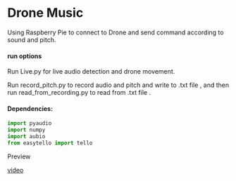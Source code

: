 # Drone Music

Using Raspberry Pie  to connect to Drone and send command according to sound and pitch.



#### run options



Run Live.py  for live audio detection and drone movement.



Run record_pitch.py to record audio and pitch and write to .txt file , and then run read_from_recording.py to read from .txt file .



#### Dependencies:

```python
import pyaudio
import numpy
import aubio
from easytello import tello
```



Preview 

[video ](https://vimeo.com/578361300)

